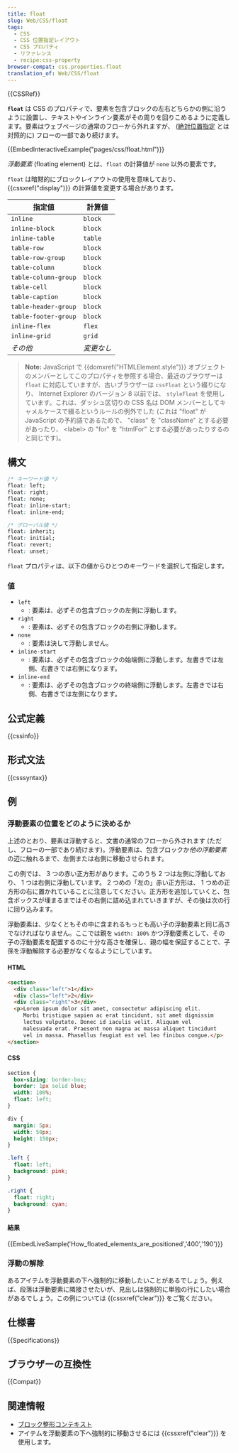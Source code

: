 ```yaml
---
title: float
slug: Web/CSS/float
tags:
  - CSS
  - CSS 位置指定レイアウト
  - CSS プロパティ
  - リファレンス
  - recipe:css-property
browser-compat: css.properties.float
translation_of: Web/CSS/float
---
```

{{CSSRef}}

**`float`** は CSS のプロパティで、要素を包含ブロックの左右どちらかの側に沿うように設置し、テキストやインライン要素がその周りを回りこめるように定義します。要素はウェブページの通常のフローから外れますが、 ([絶対位置指定](/ja/docs/Web/CSS/position#absolute_positioning) とは対照的に) フローの一部であり続けます。

{{EmbedInteractiveExample("pages/css/float.html")}}

*浮動要素* (floating element) とは、`float` の計算値が `none` 以外の要素です。

`float` は暗黙的にブロックレイアウトの使用を意味しており、 {{cssxref("display")}} の計算値を変更する場合があります。

| 指定値               | 計算値         |
| -------------------- | -------------- |
| `inline`             | `block`        |
| `inline-block`       | `block`        |
| `inline-table`       | `table`        |
| `table-row`          | `block`        |
| `table-row-group`    | `block`        |
| `table-column`       | `block`        |
| `table-column-group` | `block`        |
| `table-cell`         | `block`        |
| `table-caption`      | `block`        |
| `table-header-group` | `block`        |
| `table-footer-group` | `block`        |
| `inline-flex`        | `flex`         |
| `inline-grid`        | `grid`         |
| _その他_             | _変更なし_     |

> **Note:** JavaScript で {{domxref("HTMLElement.style")}} オブジェクトのメンバーとしてこのプロパティを参照する場合、最近のブラウザーは `float` に対応していますが、古いブラウザーは `cssFloat` という綴りになり、 Internet Explorer のバージョン 8 以前では、 `styleFloat` を使用しています。これは、ダッシュ区切りの CSS 名は DOM メンバーとしてキャメルケースで綴るというルールの例外でした (これは "float" が JavaScript の予約語であるためで、 "class" を "className" とする必要があったり、 \<label> の "for" を "htmlFor" とする必要があったりするのと同じです)。

## 構文

```css
/* キーワード値 */
float: left;
float: right;
float: none;
float: inline-start;
float: inline-end;

/* グローバル値 */
float: inherit;
float: initial;
float: revert;
float: unset;
```

`float` プロパティは、以下の値からひとつのキーワードを選択して指定します。

### 値

- `left`
  - : 要素は、必ずその包含ブロックの左側に浮動します。
- `right`
  - : 要素は、必ずその包含ブロックの右側に浮動します。
- `none`
  - : 要素は決して浮動しません。
- `inline-start`
  - : 要素は、必ずその包含ブロックの始端側に浮動します。左書きでは左側、右書きでは右側になります。
- `inline-end`
  - : 要素は、必ずその包含ブロックの終端側に浮動します。左書きでは右側、右書きでは左側になります。

## 公式定義

{{cssinfo}}

## 形式文法

{{csssyntax}}

## 例

<h3 id="How_floated_elements_are_positioned">浮動要素の位置をどのように決めるか</h3>

上述のとおり、要素は浮動すると、文書の通常のフローから外されます (ただし、フローの一部であり続けます)。浮動要素は、包含ブロックか*他の浮動要素*の辺に触れるまで、左側または右側に移動させられます。

この例では、 3 つの赤い正方形があります。このうち 2 つは左側に浮動しており、 1 つは右側に浮動しています。 2 つめの「左の」赤い正方形は、 1 つめの正方形の右に置かれていることに注意してください。正方形を追加していくと、包含ボックスが埋まるまではその右側に詰め込まれていきますが、その後は次の行に回り込みます。

浮動要素は、少なくともその中に含まれるもっとも高い子の浮動要素と同じ高さでなければなりません。ここでは親を `width: 100%` かつ浮動要素として、その子の浮動要素を配置するのに十分な高さを確保し、親の幅を保証することで、子孫を浮動解除する必要がなくなるようにしています。

#### HTML

```html
<section>
  <div class="left">1</div>
  <div class="left">2</div>
  <div class="right">3</div>
  <p>Lorem ipsum dolor sit amet, consectetur adipiscing elit.
     Morbi tristique sapien ac erat tincidunt, sit amet dignissim
     lectus vulputate. Donec id iaculis velit. Aliquam vel
     malesuada erat. Praesent non magna ac massa aliquet tincidunt
     vel in massa. Phasellus feugiat est vel leo finibus congue.</p>
</section>
```

#### CSS

```css
section {
  box-sizing: border-box;
  border: 1px solid blue;
  width: 100%;
  float: left;
}

div {
  margin: 5px;
  width: 50px;
  height: 150px;
}

.left {
  float: left;
  background: pink;
}

.right {
  float: right;
  background: cyan;
}
```

#### 結果

{{EmbedLiveSample('How_floated_elements_are_positioned','400','190')}}

### 浮動の解除

あるアイテムを浮動要素の下へ強制的に移動したいことがあるでしょう。例えば、段落は浮動要素に隣接させたいが、見出しは強制的に単独の行にしたい場合があるでしょう。この例については {{cssxref("clear")}} をご覧ください。

## 仕様書

{{Specifications}}

## ブラウザーの互換性

{{Compat}}

## 関連情報

- [ブロック整形コンテキスト](/ja/docs/Web/Guide/CSS/Block_formatting_context)
- アイテムを浮動要素の下へ強制的に移動させるには {{cssxref("clear")}} を使用します。
